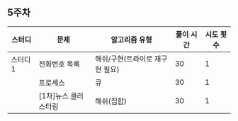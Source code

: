 ## 5주차
| 스터디    | 문제                     | 알고리즘 유형           | 풀이 시간 | 시도 횟수 |
|-----------|--------------------------|-------------------------|-----------|-----------|
| 스터디 1  |      전화번호 목록            |         해쉬/구현(트라이로 재구현 필요)              |     30      |      1     |
|           |    프로세스             |           큐    |      30     |     1      |
|           |    [1차]뉴스 클러스터링             |           해쉬(집합)    |      30     |     1      |